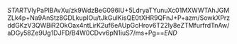 $START$VlyPaPlBAvXu/zk9WdzBeG096lU+5LdryaTYunuXc01MXWWTAhJGMZLk4p+Na9AnStz8GDLkupIOu/tJkGulKisQE0tXHR9QFnJ+P+azm/SowkXPrzddGKzV3QWBiR2OkOax4ntLirK2uf6eAUpGcHrov6T22Iy8eZTMfurfrdTnAw/aDGy58Ze9Ug1DJFD/B4W0CDvv6pN1iuS7/ms+Pg==$END$